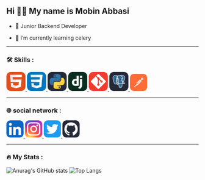 <h2>Hi 🙋‍♂️ My name is Mobin Abbasi</h2>

- 🌱 Junior Backend Developer
  
- 👀 I’m currently learning celery


---

### 🛠️ Skills :
<a href="https://www.w3schools.com/html/" target="_blank" rel="noreferrer">
    <img src="https://raw.githubusercontent.com/Mobin-Abbasi/Mobin-Abbasi/19e8ef7e7136aa9d1ace12676ed79d29e3fd256a/HTML.svg" width="50" height="50" alt="html">
</a>
<a href="https://www.w3schools.com/css/" target="_blank" rel="noreferrer">
    <img src="https://raw.githubusercontent.com/Mobin-Abbasi/Mobin-Abbasi/f1687e676ad390e3acc86c05ad30def42d641207/CSS.svg" width="50" height="50" alt="css">
</a>
<a href="https://www.python.org/doc/" target="_blank" rel="noreferrer">
    <img src="https://raw.githubusercontent.com/Mobin-Abbasi/Mobin-Abbasi/f1687e676ad390e3acc86c05ad30def42d641207/Python-Dark.svg" width="50" height="50" alt="python">
</a>
<a href="https://docs.djangoproject.com/en/5.0/" target="_blank" rel="noreferrer">
    <img src="https://raw.githubusercontent.com/Mobin-Abbasi/Mobin-Abbasi/f1687e676ad390e3acc86c05ad30def42d641207/Django.svg" width="50" height="50" alt="django">
</a>
<a href="https://git-scm.com/" target="_blank" rel="noreferrer">
    <img src="https://raw.githubusercontent.com/Mobin-Abbasi/Mobin-Abbasi/f1687e676ad390e3acc86c05ad30def42d641207/Git.svg" width="50" height="50"" alt="git">
</a>
<a href="https://www.postgresql.org/" target="_blank" rel="noreferrer">
    <img src="https://raw.githubusercontent.com/Mobin-Abbasi/Mobin-Abbasi/f1687e676ad390e3acc86c05ad30def42d641207/PostgreSQL-Dark.svg" width="50" height="50"" alt="postgresql">
</a>
<a href="https://www.postman.com/" target="_blank" rel="noreferrer">
    <img src="https://raw.githubusercontent.com/Mobin-Abbasi/Mobin-Abbasi/f1687e676ad390e3acc86c05ad30def42d641207/Postman.svg" width="45" height="45" alt="postman">
</a>


---

### 🌐 social network :

<a href="#" target="_blank" rel="noreferrer">
    <img src="https://raw.githubusercontent.com/Mobin-Abbasi/Mobin-Abbasi/f1687e676ad390e3acc86c05ad30def42d641207/LinkedIn.svg" width="45" height="45" alt="linkedin">
</a>
<a href="https://www.instagram.com/mbn.abs/" target="_blank" rel="noreferrer">
    <img src="https://raw.githubusercontent.com/Mobin-Abbasi/Mobin-Abbasi/f1687e676ad390e3acc86c05ad30def42d641207/Instagram.svg" width="45" height="45" alt="instagram">
</a>
<a href="#" target="_blank" rel="noreferrer">
    <img src="https://raw.githubusercontent.com/Mobin-Abbasi/Mobin-Abbasi/f1687e676ad390e3acc86c05ad30def42d641207/Twitter.svg" width="45" height="45" alt="Twitter">
</a>

<a href="https://github.com/Mobin-Abbasi" target="_blank" rel="noreferrer">
    <img src="https://raw.githubusercontent.com/Mobin-Abbasi/Mobin-Abbasi/f1687e676ad390e3acc86c05ad30def42d641207/Github-Dark.svg" width="45" height="45" alt="github">
</a>

---

### 🔥 My Stats :

![Anurag's GitHub stats](https://github-readme-stats.vercel.app/api?username=Mobin-Abbasi&show_icons=true&theme=radical)
![Top Langs](https://github-readme-stats.vercel.app/api/top-langs/?username=Mobin-Abbasi&layout=compact)
